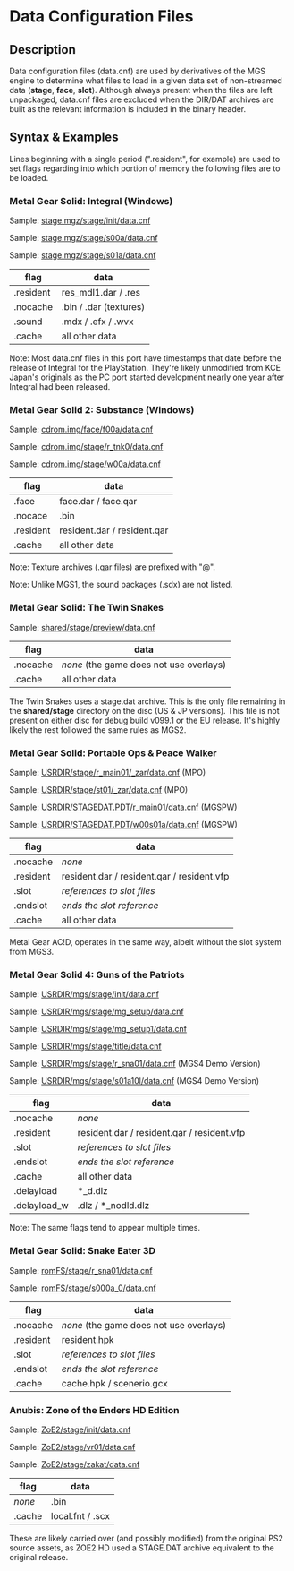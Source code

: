 # Data Configuration Files

## Description
Data configuration files (data.cnf) are used by derivatives of the MGS engine to determine what files to load in a given data set of non-streamed data (__stage__, __face__, __slot__). Although always present when the files are left unpackaged, data.cnf files are excluded when the DIR/DAT archives are built as the relevant information is included in the binary header.

## Syntax & Examples
Lines beginning with a single period (".resident", for example) are used to set flags regarding into which portion of memory the following files are to be loaded.

### Metal Gear Solid: Integral (Windows)
Sample: [stage.mgz/stage/init/data.cnf](sample/mgs_pc/init.cnf)

Sample: [stage.mgz/stage/s00a/data.cnf](sample/mgs_pc/s00a.cnf)

Sample: [stage.mgz/stage/s01a/data.cnf](sample/mgs_pc/s01a.cnf)

| flag | data |
| ----- | ----- |
| .resident | res_mdl1.dar / .res |
| .nocache | .bin / .dar (textures) |
| .sound | .mdx / .efx / .wvx |
| .cache | all other data |

Note: Most data.cnf files in this port have timestamps that date before the release of Integral for the PlayStation. They're likely unmodified from KCE Japan's originals as the PC port started development nearly one year after Integral had been released.

### Metal Gear Solid 2: Substance (Windows)
Sample: [cdrom.img/face/f00a/data.cnf](sample/mgs2_pc/f00a.cnf)

Sample: [cdrom.img/stage/r_tnk0/data.cnf](sample/mgs2_pc/r_tnk0.cnf)

Sample: [cdrom.img/stage/w00a/data.cnf](sample/mgs2_pc/w00a.cnf)

| flag | data |
| ----- | ----- |
| .face | face.dar / face.qar |
| .nocace | .bin |
| .resident | resident.dar / resident.qar |
| .cache | all other data |

Note: Texture archives (.qar files) are prefixed with "@".

Note: Unlike MGS1, the sound packages (.sdx) are not listed.

### Metal Gear Solid: The Twin Snakes
Sample: [shared/stage/preview/data.cnf](sample/mgstts/preview.cnf)

| flag | data |
| ----- | ----- |
| .nocache | _none_ (the game does not use overlays) |
| .cache | all other data |

The Twin Snakes uses a stage.dat archive. This is the only file remaining in the __shared/stage__ directory on the disc (US & JP versions). This file is not present on either disc for debug build v099.1 or the EU release. It's highly likely the rest followed the same rules as MGS2.

### Metal Gear Solid: Portable Ops & Peace Walker
Sample: [USRDIR/stage/r_main01/_zar/data.cnf](sample/mpo/r_main01.cnf) (MPO)

Sample: [USRDIR/stage/st01/_zar/data.cnf](sample/mpo/st01.cnf) (MPO)

Sample: [USRDIR/STAGEDAT.PDT/r_main01/data.cnf](sample/mgspw/r_main01.cnf) (MGSPW)

Sample: [USRDIR/STAGEDAT.PDT/w00s01a/data.cnf](sample/mgspw/w00s01a.cnf) (MGSPW)

| flag | data |
| ----- | ----- |
| .nocache | _none_ |
| .resident | resident.dar / resident.qar / resident.vfp |
| .slot | _references to slot files_ |
| .endslot | _ends the slot reference_ |
| .cache | all other data |

Metal Gear AC!D, operates in the same way, albeit without the slot system from MGS3.

### Metal Gear Solid 4: Guns of the Patriots
Sample: [USRDIR/mgs/stage/init/data.cnf](sample/mgs4/init.cnf)

Sample: [USRDIR/mgs/stage/mg_setup/data.cnf](sample/mgs4/mg_setup.cnf)

Sample: [USRDIR/mgs/stage/mg_setup1/data.cnf](sample/mgs4/mg_setup1.cnf)

Sample: [USRDIR/mgs/stage/title/data.cnf](sample/mgs4/title.cnf)

Sample: [USRDIR/mgs/stage/r_sna01/data.cnf](sample/mgs4/r_sna01.cnf) (MGS4 Demo Version)

Sample: [USRDIR/mgs/stage/s01a10l/data.cnf](sample/mgs4/s01a10l.cnf) (MGS4 Demo Version)

| flag | data |
| ----- | ----- |
| .nocache | _none_ |
| .resident | resident.dar / resident.qar / resident.vfp |
| .slot | _references to slot files_ |
| .endslot | _ends the slot reference_ |
| .cache | all other data |
| .delayload | *_d.dlz |
| .delayload_w | .dlz  / *_nodld.dlz |

Note: The same flags tend to appear multiple times.

### Metal Gear Solid: Snake Eater 3D
Sample: [romFS/stage/r_sna01/data.cnf](sample/mgs3d/r_sna01/data.cnf)

Sample: [romFS/stage/s000a_0/data.cnf](sample/mgs3d/s000a_0/data.cnf)

| flag | data |
| ----- | ----- |
| .nocache | _none_ (the game does not use overlays) |
| .resident | resident.hpk|
| .slot | _references to slot files_ |
| .endslot | _ends the slot reference_ |
| .cache | cache.hpk / scenerio.gcx |

### Anubis: Zone of the Enders HD Edition

Sample: [ZoE2/stage/init/data.cnf](sample/zoe2hd/init/data.cnf)

Sample: [ZoE2/stage/vr01/data.cnf](sample/zoe2hd/vr01/data.cnf)

Sample: [ZoE2/stage/zakat/data.cnf](sample/zoe2hd/zakat/data.cnf)

| flag | data |
| ----- | ----- |
| _none_ | .bin |
| .cache | local.fnt / .scx |

These are likely carried over (and possibly modified) from the original PS2 source assets, as ZOE2 HD used a STAGE.DAT archive equivalent to the original release.